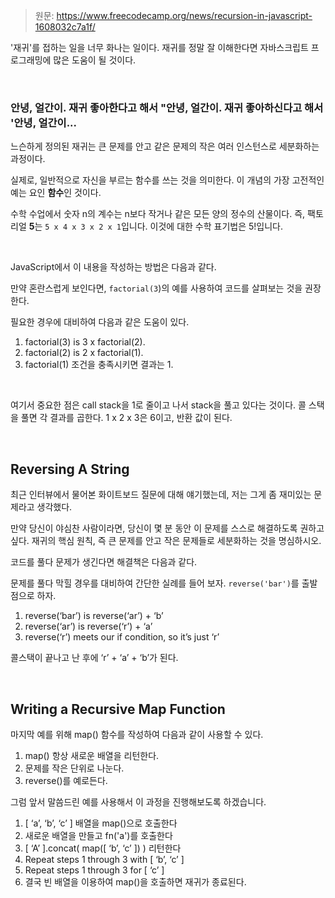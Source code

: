 > 원문: https://www.freecodecamp.org/news/recursion-in-javascript-1608032c7a1f/

'재귀'를 접하는 일을 너무 화나는 일이다. 재귀를 정말 잘 이해한다면 자바스크립트 프로그래밍에 많은 도움이 될 것이다.

<br>

### 안녕, 얼간이. 재귀 좋아한다고 해서 "안녕, 얼간이. 재귀 좋아하신다고 해서 '안녕, 얼간이...

느슨하게 정의된 재귀는 큰 문제를 안고 같은 문제의 작은 여러 인스턴스로 세분화하는 과정이다.

실제로, 일반적으로 자신을 부르는 함수를 쓰는 것을 의미한다. 이 개념의 가장 고전적인 예는 요인 **함수**인 것이다.

수학 수업에서 숫자 n의 계수는 n보다 작거나 같은 모든 양의 정수의 산물이다. 즉, 팩토리얼 **5**는 `5 x 4 x 3 x 2 x 1`입니다. 이것에 대한 수학 표기법은 5!입니다.

<br>

JavaScript에서 이 내용을 작성하는 방법은 다음과 같다.

만약 혼란스럽게 보인다면, `factorial(3`)의 예를 사용하여 코드를 살펴보는 것을 권장한다. <br>

필요한 경우에 대비하여 다음과 같은 도움이 있다.

1. factorial(3) is 3 x factorial(2).
2. factorial(2) is 2 x factorial(1).
3. factorial(1) 조건을 충족시키면 결과는 1.

<br>

여기서 중요한 점은 call stack을 1로 줄이고 나서 stack을 풀고 있다는 것이다. 콜 스택을 풀면 각 결과를 곱한다. 1 x 2 x 3은 6이고, 반환 값이 된다.


<br>

## Reversing A String

최근 인터뷰에서 물어본 화이트보드 질문에 대해 얘기했는데, 저는 그게 좀 재미있는 문제라고 생각했다.

만약 당신이 야심찬 사람이라면, 당신이 몇 분 동안 이 문제를 스스로 해결하도록 권하고 싶다. 재귀의 핵심 원칙, 즉 큰 문제를 안고 작은 문제들로 세분화하는 것을 명심하시오.

코드를 풀다 문제가 생긴다면 해결책은 다음과 같다.

문제를 풀다 막힐 경우를 대비하여 간단한 실례를 들어 보자. `reverse('bar')`를 출발점으로 하자.

1. reverse(‘bar’) is reverse(‘ar’) + ‘b’
2. reverse(‘ar’) is reverse(‘r’) + ‘a’
3. reverse(‘r’) meets our if condition, so it’s just ‘r’

콜스택이 끝나고 난 후에 ‘r’ + ‘a’ + ‘b’가 된다.

<br>

## Writing a Recursive Map Function

마지막 예를 위해  map() 함수를 작성하여 다음과 같이 사용할 수 있다.

1. map() 항상 새로운 배열을 리턴한다.
2. 문제를 작은 단위로 나눈다.
2. reverse()를 예로든다.


그럼 앞서 말씀드린 예를 사용해서 이 과정을 진행해보도록 하겠습니다.


1. [ ‘a’, ‘b’, ‘c’ ] 배열을 map()으로 호출한다
2. 새로운 배열을 만들고 fn('a')를 호출한다
3. [ ‘A’ ].concat( map([ ‘b’, ‘c’ ]) ) 리턴한다
4. Repeat steps 1 through 3 with [ ‘b’, ‘c’ ]
5. Repeat steps 1 through 3 for [ ‘c’ ]
6. 결국 빈 배열을 이용하여 map()을 호출하면 재귀가 종료된다.